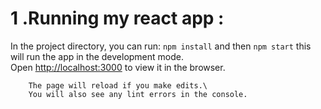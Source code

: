 # 1 .Running my react app :

In the project directory, you can run: `npm install` and then `npm start` this will run the app in the development mode.\
 Open [http://localhost:3000](http://localhost:3000) to view it in the browser.

        The page will reload if you make edits.\
        You will also see any lint errors in the console.
